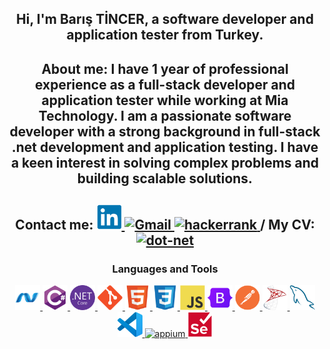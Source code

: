 
<h2> <p align="center"> Hi, I'm Barış TİNCER, a software developer and application tester from Turkey. </p> </h2>

<h2> <p align="center"> About me: I have 1 year of professional experience as a full-stack developer and application tester while working at Mia Technology. I am a passionate software developer with a strong background in full-stack .net development and application testing. I have a keen interest in solving complex problems and building scalable solutions. </p> </h2>
<h2> <p align="center"> Contact me: <a href="https://www.linkedin.com/in/baris-tincer/" target="_blank" rel="noreferrer"> <img src="https://raw.githubusercontent.com/devicons/devicon/master/icons/linkedin/linkedin-original.svg" alt="linkedin" width="40" height="40"/> </a> <a href="mailto:baristincer@gmail.com">
  <img src="https://img.icons8.com/?size=100&id=P7UIlhbpWzZm&format=png&color=000000" alt="Gmail" width="40" height="40"/> </a> <a href="https://www.hackerrank.com/profile/baris_tincer/" target="_blank" rel="noreferrer"> <img src="https://upload.wikimedia.org/wikipedia/commons/4/40/HackerRank_Icon-1000px.png" alt="hackerrank" width="40" height="40"/> </a> /  My CV: <a href="https://github.com/user-attachments/files/19847072/CV_BARIS_TINCER.pdf"> <img src="https://github.com/user-attachments/assets/8a3b9894-a698-42f8-bfaa-db55091af9c3" alt="dot-net" width="40" height="40"/> </a> </p> </h2>

<!--
**BarisTincer/BarisTincer** is a ✨ _special_ ✨ repository because its `README.md` (this file) appears on your GitHub profile.

Here are some ideas to get you started:

- 🔭 I’m currently working on ...
- 🌱 I’m currently learning ...
- 👯 I’m looking to collaborate on ...
- 🤔 I’m looking for help with ...
- 💬 Ask me about ...
- 📫 How to reach me: ...
- 😄 Pronouns: ...
- ⚡ Fun fact: ...
-->
<h3> <p align="center">  Languages and Tools  </p> </h3>

<p align="center"> <a href="https://dotnet.microsoft.com/" target="_blank" rel="noreferrer"> <img src="https://raw.githubusercontent.com/devicons/devicon/master/icons/dot-net/dot-net-original.svg" alt="dot-net" width="40" height="40"/> </a> 
<a href="https://dotnet.microsoft.com/en-us/languages/csharp/" target="_blank" rel="noreferrer"> <img src="https://raw.githubusercontent.com/devicons/devicon/master/icons/csharp/csharp-original.svg" alt="csharp" width="40" height="40"/> </a>
<a href="https://dotnet.microsoft.com/en-us/apps/aspnet/" target="_blank" rel="noreferrer"> <img src="https://raw.githubusercontent.com/devicons/devicon/master/icons/dotnetcore/dotnetcore-original.svg" alt="dotnetcore" width="40" height="40"/> </a>
<a href="https://git-scm.com/" target="_blank" rel="noreferrer"> <img src="https://raw.githubusercontent.com/devicons/devicon/master/icons/git/git-original.svg" alt="git-scm" width="40" height="40"/> </a>
<a href="https://www.w3schools.com/html/html_intro.asp" target="_blank" rel="noreferrer"> <img src="https://raw.githubusercontent.com/devicons/devicon/master/icons/html5/html5-original.svg" alt="html5" width="40" height="40"/> </a>
<a href="https://www.w3schools.com/css/css_intro.asp" target="_blank" rel="noreferrer"> <img src="https://raw.githubusercontent.com/devicons/devicon/master/icons/css3/css3-original.svg" alt="css3" width="40" height="40"/> </a>
<a href="https://www.w3schools.com/js/js_intro.asp" target="_blank" rel="noreferrer"> <img src="https://raw.githubusercontent.com/devicons/devicon/master/icons/javascript/javascript-original.svg" alt="javascript" width="40" height="40"/> </a>
<a href="https://getbootstrap.com/" target="_blank" rel="noreferrer"> <img src="https://raw.githubusercontent.com/devicons/devicon/master/icons/bootstrap/bootstrap-original.svg" alt="bootstrap" width="40" height="40"/> </a>
<a href="https://www.postman.com/" target="_blank" rel="noreferrer"> <img src="https://raw.githubusercontent.com/devicons/devicon/master/icons/postman/postman-original.svg" alt="postman" width="40" height="40"/> </a>
<a href="https://www.microsoft.com/en-us/sql-server/" target="_blank" rel="noreferrer"> <img src="https://raw.githubusercontent.com/devicons/devicon/master/icons/microsoftsqlserver/microsoftsqlserver-original.svg" alt="microsoftsqlserver" width="40" height="40"/> </a>
<a href="https://www.mysql.com/" target="_blank" rel="noreferrer"> <img src="https://raw.githubusercontent.com/devicons/devicon/master/icons/mysql/mysql-original.svg" alt="mysql" width="40" height="40"/> </a>
<a href="https://code.visualstudio.com/" target="_blank" rel="noreferrer"> <img src="https://raw.githubusercontent.com/devicons/devicon/master/icons/vscode/vscode-original.svg" alt="vscode" width="40" height="40"/> </a> 
<a href="https://appium.io/docs/en/latest/" target="_blank" rel="noreferrer"> <img src="https://cdn-public.softwarereviews.com/production/favicons/offerings/7365/original/Appium-removebg-preview.png" alt="appium" width="40" height="40"/> </a> 
<a href="https://www.selenium.dev/" target="_blank" rel="noreferrer"> <img src="https://raw.githubusercontent.com/devicons/devicon/master/icons/selenium/selenium-original.svg" alt="selenium" width="40" height="40"/> </a> </p>
